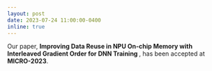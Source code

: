 ```yaml
---
layout: post
date: 2023-07-24 11:00:00-0400
inline: true
---
```


Our paper, <strong>Improving Data Reuse in NPU On-chip Memory with Interleaved Gradient Order for DNN Training </strong>, has been accepted at <strong>MICRO-2023</strong>.